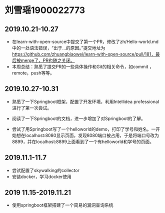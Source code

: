 # **刘雪瑶1900022773**

## 2019.10.21-10.27

- 在learn-with-open-source中提交了第一个PR，修改了zh/Hello-world.md中的一处语法错误，“出于...的原因。”提交地址为 https://github.com/zhuangbiaowei/learn-with-open-source/pull/181，最后被merge了，PR也随之关闭。
- 本周总结：熟悉了提交PR的一些具体操作和Git的相关命令，如commit ，remote，push等等。


## 2019.10.27-10.31

- 熟悉了一下Springboot框架，配置了开发环境，利用Intellidea professional进行了第一次尝试。

- 阅读了一下Springboot的文档，进一步增加了对Springboot的了解。

- 尝试了用Springboot写了一个helloworld的demo，打印了学号和姓名。一开始想在localhost:8080显示页面，发现8080端口被占用，于是将端口号改为8899，并在localhost:8899上面看到了一个有helloworld和学号的页面。

  
## 2019.11.1-11.7

- 尝试配置了skywalking的collector
- 安装docker，学习docker使用
## 2019 11.15-2019.11.21
- 使用springboot框架搭建了一个简易的漏洞查询系统
